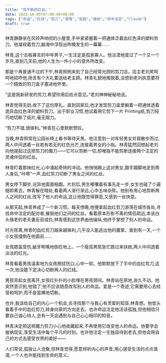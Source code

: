 ```yaml
---
title: "剪不断的红丝。"
date: 2023-10-05T07:00:00+08:00
tags: ["命运","红线","剪刀","爱情","孤独","接纳","命中注定","Claude"]
draft: true
--- 
```


林青静静坐在风铃声响彻的小屋里,手中紧紧握着一把通体泛着血红色泽的塑料剪刀。他凝视着剪刀,脑海中浮现出昨晚发生的一幕幕......

林青,这个古板寡言的中年男子,一生注定是孤家寡人。他淡漠地度过了一个又一个岁月,直到几天前,他的人生为一件小小的意外所改变。 

那是个再普通不过的下午,林青照例来到了自己经常光顾的剪刀店。店主老刘笑呵呵地招呼他,扬言有个大礼要送给老主顾。林青礼貌地推脱着,没想到老刘执意要将一个精致的剪刀盒子塞进他怀里。

“这是我新研发的剪刀,希望你用后给点意见。”老刘神神秘秘地说。

林青觉得无妨,收下了这份厚礼。直到回家后,他才发现剪刀盒里躺着一把通体透着诡异血红色泽的塑料剪刀。出于职业习惯,他试着用它剪下一片 Printing纸,剪刀轻巧地切断了纸片,毫无阻力。

“剪刀不错,很锋利。”林青在心里默默赞叹。

当晚,林青照常在公园长椅上看书等待天黑。他注意到一对年轻男女并肩散步而过,两人中间透着一丝若有若无的红色光芒,连接着男女的小指。林青猛然回想起老刘向他提起过这把剪刀的魔力——它可以剪断一切,却唯独不能剪断连接两个注定的灵魂伴侣的红丝。

林青盯着那抹红光,心中涌起奇特的冲动。他悄悄跟上这对男女,蹑手蹑脚地走到两人身后,“咔嚓”一声,血红剪刀切断了男女之间的红丝。

男女停下脚步,诧异地面面相觑。片刻后,男生嘟囔着有事先走一步,女生也碰了个遍随即离去。林青躲在暗处,看着两人渐行渐远,心中五味杂陈。他别有用心地剪断两人之间的红丝,改写了他人的命运,这让他既觉得罪恶,又感到一丝快意。

从那天起,林青养成了一个新习惯。每天傍晚,他便拿起血红剪刀游荡在城市各处,寻找命中注定的配对者,摧毁他们之间的红丝。看着原本形影不离的情侣疏远,本该白头偕老的老夫妻反目成仇,林青感到这世界由他操纵,他终于掌控了别人的命运。

时光荏苒,林青的血红剪刀越来越锋利,几乎没人能逃出他的魔掌。直到有一天,一个小女孩撞倒在他面前......

女孩膝盖受伤,龇牙咧嘴地倒在地上。一个瘦高男孩急忙跑过来扶她,两人中间透着淡淡的红光。

林青看着男孩温柔地为女孩擦拭伤口,心中一软。他默默放下了手中的血红剪刀,这一次,他没能下定决心切断两人的红线。

男孩背起女孩离开,女孩红扑扑的小脸埋在男孩颈间。林青站在原地,良久不动。他突然意识到,他错了,他不应该随意改写别人的命运。爱是一个奇迹,它需要用心去经营和呵护,而不是蛮横地切断。

也许,我该给自己的内心一个机会,去寻找那个与我心有灵犀的知音,林青想。他低头看着手中的血红剪刀,转身向家的方向走去。也许命运注定他活该孤独,但他相信只要自己诚心待人,总有一天会遇到与自己心心相印的知音。

林青决定把这把魔力剪刀小心地收藏起来,不再使用它改变他人的命运。他要学会接纳现实,享受生活中每个平凡的时刻。也许他注定一生独自待到老去,但他会用自己的方式去感受世界的美好——

人们常说,孤独让人沧桑,但林青觉得,愿意倾听内心的声音,用心感受生活的点点滴滴,一个人也许能找到生命的意义。